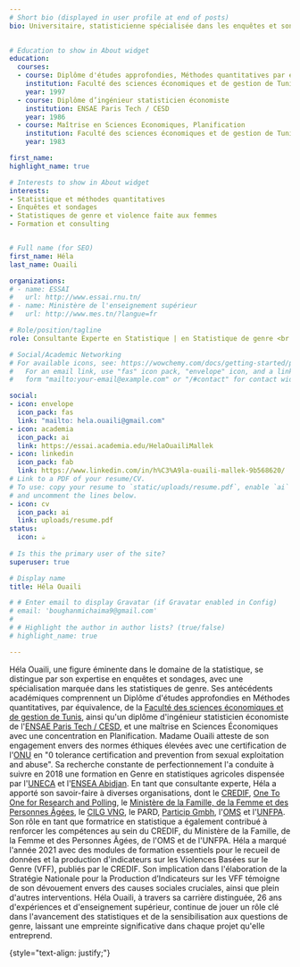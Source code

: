 ```yaml
---
# Short bio (displayed in user profile at end of posts)
bio: Universitaire, statisticienne spécialisée dans les enquêtes et sondages et dans le genre et la violence faite aux femmes, consultante et formatrice en statistique.

  
# Education to show in About widget
education:
  courses:
  - course: Diplôme d'études approfondies, Méthodes quantitatives par équivalence
    institution: Faculté des sciences économiques et de gestion de Tunis
    year: 1997
  - course: Diplôme d’ingénieur statisticien économiste 
    institution: ENSAE Paris Tech / CESD
    year: 1986
  - course: Maîtrise en Sciences Economiques, Planification
    institution: Faculté des sciences économiques et de gestion de Tunis
    year: 1983

first_name: 
highlight_name: true

# Interests to show in About widget
interests:
- Statistique et méthodes quantitatives
- Enquêtes et sondages 
- Statistiques de genre et violence faite aux femmes
- Formation et consulting


# Full name (for SEO)
first_name: Héla
last_name: Ouaili

organizations:
# - name: ESSAI
#   url: http://www.essai.rnu.tn/
# - name: Ministère de l'enseignement supérieur
#   url: http://www.mes.tn/?langue=fr

# Role/position/tagline
role: Consultante Experte en Statistique | en Statistique de genre <br /> Statisticienne spécialisée dans les enquêtes et sondages | Universitaire | Ingénieure statisticienne économiste <br />France, Tunisie

# Social/Academic Networking
# For available icons, see: https://wowchemy.com/docs/getting-started/page-builder/#icons
#   For an email link, use "fas" icon pack, "envelope" icon, and a link in the
#   form "mailto:your-email@example.com" or "/#contact" for contact widget.

social:
- icon: envelope
  icon_pack: fas
  link: "mailto: hela.ouaili@gmail.com"
- icon: academia
  icon_pack: ai
  link: https://essai.academia.edu/HelaOuailiMallek
- icon: linkedin
  icon_pack: fab
  link: https://www.linkedin.com/in/h%C3%A9la-ouaili-mallek-9b568620/
# Link to a PDF of your resume/CV.
# To use: copy your resume to `static/uploads/resume.pdf`, enable `ai` icons in `params.yaml`,
# and uncomment the lines below.
- icon: cv
  icon_pack: ai
  link: uploads/resume.pdf
status:
  icon: ☕️
  
# Is this the primary user of the site?
superuser: true

# Display name
title: Héla Ouaili

# # Enter email to display Gravatar (if Gravatar enabled in Config)
# email: 'boughanmichaima9@gmail.com'
# 
# # Highlight the author in author lists? (true/false)
# highlight_name: true

---
```


Héla Ouaili, une figure éminente dans le domaine de la statistique, se distingue par son expertise en enquêtes et sondages, avec une spécialisation marquée dans les statistiques de genre. Ses antécédents académiques comprennent un Diplôme d'études approfondies en Méthodes quantitatives, par équivalence, de la [Faculté des sciences économiques et de gestion de Tunis](https://fsegt.rnu.tn/), ainsi qu'un diplôme d'ingénieur statisticien économiste de l'[ENSAE Paris Tech / CESD](https://www.ensae.fr/), et une maîtrise en Sciences Économiques avec une concentration en Planification.
Madame Ouaili atteste de son engagement envers des normes éthiques élevées avec une certification de l'[ONU](https://www.un.org/fr/) en "0 tolerance certification and prevention from sexual exploitation and abuse". Sa recherche constante de perfectionnement l'a conduite à suivre en 2018 une formation en Genre en statistiques agricoles dispensée par l'[UNECA](https://www.uneca.fr/) et l'[ENSEA Abidjan](https://ensea.ed.ci/).
En tant que consultante experte, Héla a apporté son savoir-faire à diverses organisations, dont le [CREDIF](http://www.credif.org.tn/accueil-portal.aspx?_lg=fr-FR), [One To One for Research and Polling](https://121polling.tn/en/), le [Ministère de la Famille, de la Femme et des Personnes Âgées](http://www.femmes.gov.tn/fr/), le [CILG VNG](https://www.vng-international.nl/cilg-vng-international-tunis), le PARD, [Particip Gmbh](https://www.particip.de/), l'[OMS](https://www.who.int/fr) et l'[UNFPA](https://www.unfpa.org/fr). Son rôle en tant que formatrice en statistique a également contribué à renforcer les compétences au sein du CREDIF, du Ministère de la Famille, de la Femme et des Personnes Âgées, de l'OMS et de l'UNFPA. Héla a marqué l'année 2021 avec des modules de formation essentiels pour le recueil de données et la production d'indicateurs sur les Violences Basées sur le Genre (VFF), publiés par le CREDIF. Son implication dans l'élaboration de la Stratégie Nationale pour la Production d’Indicateurs sur les VFF témoigne de son dévouement envers des causes sociales cruciales, ainsi que plein d'autres interventions. Héla Ouaili, à travers sa carrière distinguée, 26 ans d'expériences et d'enseignement supérieur, continue de jouer un rôle clé dans l'avancement des statistiques et de la sensibilisation aux questions de genre, laissant une empreinte significative dans chaque projet qu'elle entreprend.

{style="text-align: justify;"}
